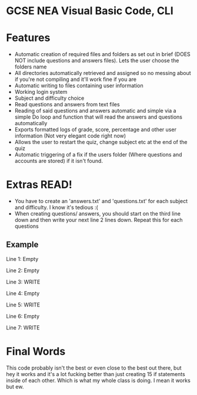 # GCSE NEA Visual Basic Code, **CLI**

# Features

* Automatic creation of required files and folders as set out in brief (DOES NOT include questions and answers files). Lets the user choose the folders name
* All directories automatically retrieved and assigned so no messing about if you're not compiling and it'll work fine if you are
* Automatic writing to files containing user information
* Working login system
* Subject and difficulty choice
* Read questions and answers from text files
* Reading of said questions and answers automatic and simple via a simple Do loop and function that will read the answers and questions automatically
* Exports formatted logs of grade, score, percentage and other user information (Not very elegant code right now)
* Allows the user to restart the quiz, change subject etc at the end of the quiz
* Automatic triggering of a fix if the users folder (Where questions and accounts are stored) if it isn't found.

# Extras READ!
* You have to create an 'answers.txt' and 'questions.txt' for each subject and difficulty. I know it's tedious :(
* When creating questions/ answers, you should start on the third line down and then write your next line 2 lines down. Repeat this for each questions

## Example
Line 1: Empty

Line 2: Empty

Line 3: WRITE

Line 4: Empty

Line 5: WRITE

Line 6: Empty

Line 7: WRITE

# Final Words
This code probably isn't the best or even close to the best out there, but hey it works and it's a lot fucking better than just creating 15 if statements inside of each other. Which is what my whole class is doing. I mean it works but ew.
